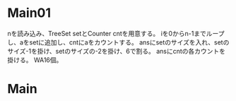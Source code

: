 # Main01
nを読み込み、TreeSet<Integer> setとCounter cntを用意する。
iを0からn-1までループし、aをsetに追加し、cntにaをカウントする。
ansにsetのサイズを入れ、setのサイズ-1を掛け、setのサイズの-2を掛け、6で割る。
ansにcntの各カウントを掛ける。
WA16個。

# Main

